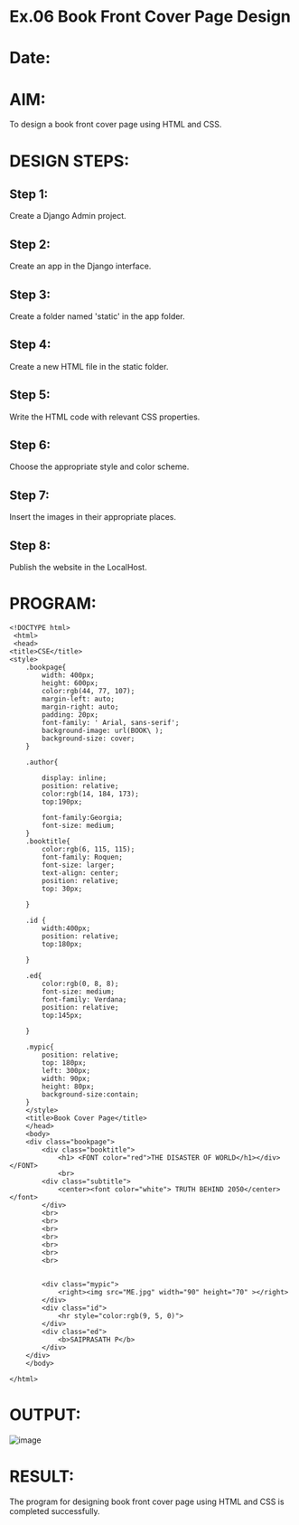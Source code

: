 # Ex.06 Book Front Cover Page Design
# Date:
# AIM:
To design a book front cover page using HTML and CSS.

# DESIGN STEPS:
## Step 1:
Create a Django Admin project.

## Step 2:
Create an app in the Django interface.

## Step 3:
Create a folder named 'static' in the app folder.

## Step 4:
Create a new HTML file in the static folder.

## Step 5:
Write the HTML code with relevant CSS properties.

## Step 6:
Choose the appropriate style and color scheme.

## Step 7:
Insert the images in their appropriate places.

## Step 8:
Publish the website in the LocalHost.

# PROGRAM:

    <!DOCTYPE html>
     <html>
     <head>
    <title>CSE</title>
    <style>
        .bookpage{
            width: 400px;
            height: 600px;
            color:rgb(44, 77, 107);
            margin-left: auto;
            margin-right: auto;
            padding: 20px;
            font-family: ' Arial, sans-serif';
            background-image: url(BOOK\ );
            background-size: cover;
        }
       
        .author{
        
            display: inline;
            position: relative;
            color:rgb(14, 184, 173);
            top:190px;
            
            font-family:Georgia;
            font-size: medium;
        }
        .booktitle{
            color:rgb(6, 115, 115);
            font-family: Roquen;
            font-size: larger;
            text-align: center;
            position: relative;
            top: 30px;
          
        }

        .id {
            width:400px;
            position: relative;
            top:180px;
            
        }
        
        .ed{
            color:rgb(0, 8, 8);
            font-size: medium;
            font-family: Verdana;
            position: relative;
            top:145px;
        
        }
        
        .mypic{
            position: relative;
            top: 180px;
            left: 300px;
            width: 90px;
            height: 80px;
            background-size:contain;
        }
        </style>
        <title>Book Cover Page</title>
        </head>
        <body>
        <div class="bookpage">
            <div class="booktitle">
                <h1> <FONT color="red">THE DISASTER OF WORLD</h1></div></FONT>
                <br>
            <div class="subtitle">
                <center><font color="white"> TRUTH BEHIND 2050</center></font>
            </div>
            <br>
            <br>
            <br>
            <br>
            <br>
            <br>
            <br>
           
        
            <div class="mypic">
                <right><img src="ME.jpg" width="90" height="70" ></right>
            </div>
            <div class="id">
                <hr style="color:rgb(9, 5, 0)">
            </div>
            <div class="ed">
                <b>SAIPRASATH P</b>
            </div>
        </div>
        </body>
        
    </html>



# OUTPUT:

![image](https://github.com/user-attachments/assets/855c2d07-64d0-4fec-9500-9a024bc431b1)


# RESULT:
The program for designing book front cover page using HTML and CSS is completed successfully.
